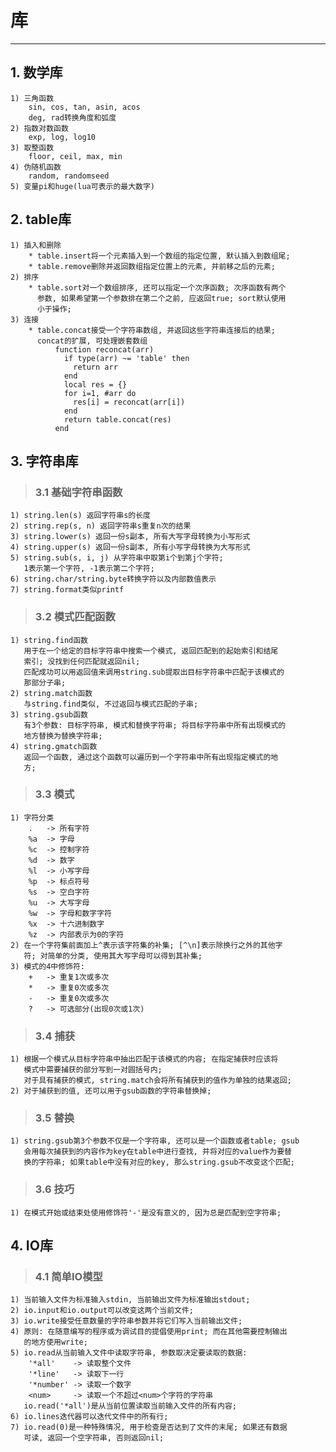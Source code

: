 # **库**
***



## **1. 数学库**
    1) 三角函数
        sin, cos, tan, asin, acos
        deg, rad转换角度和弧度
    2) 指数对数函数
        exp, log, log10
    3) 取整函数
        floor, ceil, max, min
    4) 伪随机函数
        random, randomseed
    5) 变量pi和huge(lua可表示的最大数字)



## **2. table库**
    1) 插入和删除
        * table.insert将一个元素插入到一个数组的指定位置, 默认插入到数组尾;
        * table.remove删除并返回数组指定位置上的元素, 并前移之后的元素;
    2) 排序
        * table.sort对一个数组排序, 还可以指定一个次序函数; 次序函数有两个
          参数, 如果希望第一个参数排在第二个之前, 应返回true; sort默认使用
          小于操作;
    3) 连接
        * table.concat接受一个字符串数组, 并返回这些字符串连接后的结果;
          concat的扩展, 可处理嵌套数组
              function reconcat(arr)
                if type(arr) ~= 'table' then
                  return arr
                end
                local res = {}
                for i=1, #arr do
                  res[i] = reconcat(arr[i])
                end
                return table.concat(res)
              end



## **3. 字符串库**
> ### **3.1 基础字符串函数**
    1) string.len(s) 返回字符串s的长度
    2) string.rep(s, n) 返回字符串s重复n次的结果
    3) string.lower(s) 返回一份s副本, 所有大写字母转换为小写形式
    4) string.upper(s) 返回一份s副本, 所有小写字母转换为大写形式
    5) string.sub(s, i, j) 从字符串中取第i个到第j个字符;
       1表示第一个字符, -1表示第二个字符;
    6) string.char/string.byte转换字符以及内部数值表示
    7) string.format类似printf

> ### **3.2 模式匹配函数**
    1) string.find函数
       用于在一个给定的目标字符串中搜索一个模式, 返回匹配到的起始索引和结尾
       索引; 没找到任何匹配就返回nil;
       匹配成功可以用返回值来调用string.sub提取出目标字符串中匹配于该模式的
       那部分子串;
    2) string.match函数
       与string.find类似, 不过返回与模式匹配的子串;
    3) string.gsub函数
       有3个参数: 目标字符串, 模式和替换字符串; 将目标字符串中所有出现模式的
       地方替换为替换字符串;
    4) string.gmatch函数
       返回一个函数, 通过这个函数可以遍历到一个字符串中所有出现指定模式的地
       方;

> ### **3.3 模式**
    1) 字符分类
        .   -> 所有字符
        %a  -> 字母
        %c  -> 控制字符
        %d  -> 数字
        %l  -> 小写字母
        %p  -> 标点符号
        %s  -> 空白字符
        %u  -> 大写字母
        %w  -> 字母和数字字符
        %x  -> 十六进制数字
        %z  -> 内部表示为0的字符
    2) 在一个字符集前面加上^表示该字符集的补集; [^\n]表示除换行之外的其他字
       符; 对简单的分类, 使用其大写字母可以得到其补集;
    3) 模式的4中修饰符:
        +   -> 重复1次或多次
        *   -> 重复0次或多次
        -   -> 重复0次或多次
        ?   -> 可选部分(出现0次或1次)

> ### **3.4 捕获**
    1) 根据一个模式从目标字符串中抽出匹配于该模式的内容; 在指定捕获时应该将
       模式中需要捕获的部分写到一对圆括号内;
       对于具有捕获的模式, string.match会将所有捕获到的值作为单独的结果返回;
    2) 对于捕获到的值, 还可以用于gsub函数的字符串替换掉;

> ### **3.5 替换**
    1) string.gsub第3个参数不仅是一个字符串, 还可以是一个函数或者table; gsub
       会用每次捕获到的内容作为key在table中进行查找, 并将对应的value作为要替
       换的字符串; 如果table中没有对应的key, 那么string.gsub不改变这个匹配;

> ### **3.6 技巧**
    1) 在模式开始或结束处使用修饰符'-'是没有意义的, 因为总是匹配到空字符串;




## **4. IO库**
> ### **4.1 简单IO模型**
    1) 当前输入文件为标准输入stdin, 当前输出文件为标准输出stdout;
    2) io.input和io.output可以改变这两个当前文件;
    3) io.write接受任意数量的字符串参数并将它们写入当前输出文件;
    4) 原则: 在随意编写的程序或为调试目的提倡使用print; 而在其他需要控制输出
       的地方使用write;
    5) io.read从当前输入文件中读取字符串, 参数取决定要读取的数据:
        '*all'    -> 读取整个文件
        '*line'   -> 读取下一行
        '*number' -> 读取一个数字
        <num>     -> 读取一个不超过<num>个字符的字符串
       io.read('*all')是从当前位置读取当前输入文件的所有内容;
    6) io.lines迭代器可以迭代文件中的所有行;
    7) io.read(0)是一种特殊情况, 用于检查是否达到了文件的末尾; 如果还有数据
       可读, 返回一个空字符串, 否则返回nil;
